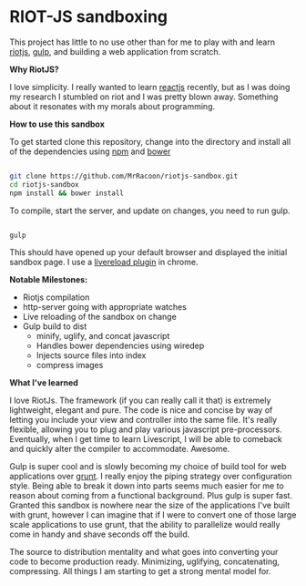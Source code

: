 RIOT-JS sandboxing
=================

This project has little to no use other than for me to play with and learn [riotjs][riotjs], [gulp][gulp], and building a web application from scratch.

**Why RiotJS?**

I love simplicity. I really wanted to learn [reactjs][reactjs] recently, but as I was doing my research I stumbled on riot and I was pretty blown away. Something about it resonates with my morals about programming.

**How to use this sandbox**

To get started clone this repository, change into the directory and install all of the dependencies using [npm][npm] and [bower][bower]

```bash

git clone https://github.com/MrRacoon/riotjs-sandbox.git
cd riotjs-sandbox
npm install && bower install

```

To compile, start the server, and update on changes, you need to run gulp.

```bash

gulp

```

This should have opened up your default browser and displayed the initial sandbox page. I use a [livereload plugin][livereload] in chrome.

**Notable Milestones:**
* Riotjs compilation
* http-server going with appropriate watches
* Live reloading of the sandbox on change
* Gulp build to dist
    * minify, uglify, and concat javascript
    * Handles bower dependencies using wiredep
    * Injects source files into index
    * compress images

**What I've learned**

I love RiotJs. The framework (if you can really call it that) is extremely lightweight, elegant and pure. The code is nice and concise by way of letting you include your view and controller into the same file. It's really flexible, allowing you to plug and play various javascript pre-processors. Eventually, when I get time to learn Livescript, I will be able to comeback and quickly alter the compiler to accommodate. Awesome.

Gulp is super cool and is slowly becoming my choice of build tool for web applications over [grunt][grunt]. I really enjoy the piping strategy over configuration style. Being able to break it down into parts seems much easier for me to reason about coming from a functional background. Plus gulp is super fast. Granted this sandbox is nowhere near the size of the applications I've built with grunt, however I can imagine that if I were to convert one of those large scale applications to use grunt, that the ability to parallelize would really come in handy and shave seconds off the build.

The source to distribution mentality and what goes into converting your code to become production ready. Minimizing, uglifying, concatenating, compressing. All things I am starting to get a strong mental model for.

[grunt]:  http://gruntjs.com "Grunt build tool"
[gulp]:   http://gulpjs.com "Gulp build tool"
[riotjs]: https://muut.com/riotjs/ "A react like UI library"
[reactjs]: https://facebook.github.io/react/ "JavaScript library for building user interfaces"
[npm]: https://www.npmjs.com/ "Node Package Manager"
[bower]: http://bower.io "Package Manager for the web"
[livereload]: https://www.google.com/url?sa=t&rct=j&q=&esrc=s&source=web&cd=2&cad=rja&uact=8&ved=0CCkQFjABahUKEwjKvo7xmpHGAhVUGZIKHV6rABM&url=https%3A%2F%2Fchrome.google.com%2Fwebstore%2Fdetail%2Flivereload%2Fjnihajbhpnppcggbcgedagnkighmdlei%3Fhl%3Den&ei=PoN-VcqnK9SyyATe1oKYAQ&usg=AFQjCNE3uLWl-7EsJ9SPxfbqp4JErdhiTQ&bvm=bv.95515949,d.aWw "LiveReload plugin for automatically refresing the page on change"
